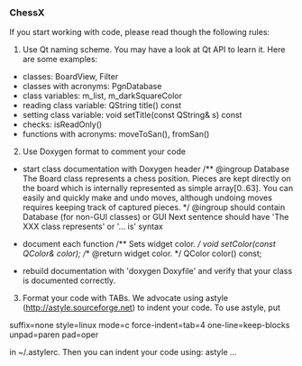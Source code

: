 ### ChessX

If you start working with code, please read though the following rules:


1. Use Qt naming scheme. You may have a look at Qt API to learn it.
Here are some examples:

* classes: BoardView, Filter
* classes with acronyms: PgnDatabase
* class variables: m_list, m_darkSquareColor
* reading class variable: QString title() const
* setting class variable: void setTitle(const QString& s) const
* checks: isReadOnly()
* functions with acronyms: moveToSan(), fromSan()

2. Use Doxygen format to comment your code

* start class documentation with Doxygen header
  /** @ingroup Database
    The Board class represents a chess position.
    Pieces are kept directly on the board which is internally represented as simple array[0..63].
    You can easily and quickly make and undo moves, although undoing moves requires keeping track
    of captured pieces.
  */
  @ingroup should contain Database (for non-GUI classes) or GUI
  Next sentence should have 'The XXX class represents' or '... is' syntax
  
* document each function 
  /** Sets widget color. */ 
  void setColor(const QColor& color);
  /** @return widget color. */ 
  QColor color() const;
  
* rebuild documentation with 'doxygen Doxyfile' and verify that your class is documented correctly.

3. Format your code with TABs. We advocate using astyle
(http://astyle.sourceforge.net) to indent your code. To use astyle, put

suffix=none style=linux mode=c force-indent=tab=4 one-line=keep-blocks unpad=paren pad=oper

in ~/.astylerc. Then you can indent your code using:
astyle <file1> <file2> ...

